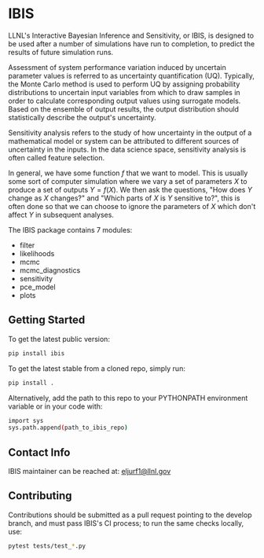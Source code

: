 <!-- <img align="left" width="75" height="75" src="./logo.png"> <br>  -->
# IBIS

LLNL's Interactive Bayesian Inference and Sensitivity, or IBIS, is designed to be used after a number of simulations have run to completion, to predict the results of future simulation runs.

Assessment of system performance variation induced by uncertain parameter values is referred to as uncertainty quantification (UQ). Typically, the Monte Carlo method is used to perform UQ by assigning probability distributions to uncertain input variables from which to draw samples in order to calculate corresponding output values using surrogate models. Based on the ensemble of output results, the output distribution should statistically describe the output's uncertainty.

Sensitivity analysis refers to the study of how uncertainty in the output of a mathematical model or system can be attributed to different sources of uncertainty in the inputs. In the data science space, sensitivity analysis is often called feature selection. 

In general, we have some function $f$ that we want to model. This is usually some sort of computer simulation where we vary a set of parameters $X$ to produce a set of outputs $Y=f(X)$.
We then ask the questions, "How does $Y$ change as $X$ changes?" and "Which parts of $X$ is $Y$ sensitive to?", this is often done so that we can choose to ignore the parameters of $X$ which don't affect $Y$ in subsequent analyses.

The IBIS package contains 7 modules:
   - filter
   - likelihoods
   - mcmc
   - mcmc_diagnostics
   - sensitivity
   - pce_model
   - plots

## Getting Started

To get the latest public version:

```bash
pip install ibis
```

To get the latest stable from a cloned repo, simply run:

```bash
pip install .
```

Alternatively, add the path to this repo to your PYTHONPATH environment variable or in your code with:

```bash
import sys
sys.path.append(path_to_ibis_repo)
```
## Contact Info

IBIS maintainer can be reached at: eljurf1@llnl.gov

## Contributing

Contributions should be submitted as a pull request pointing to the develop branch, and must pass IBIS's CI process; to run the same checks locally, use:

```bash
pytest tests/test_*.py
```